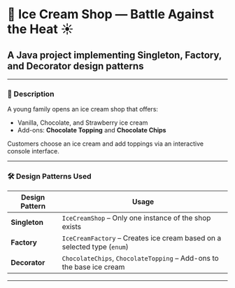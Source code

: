 # 🍦 Ice Cream Shop — Battle Against the Heat ☀️

## A Java project implementing **Singleton**, **Factory**, and **Decorator** design patterns

---

### 🧊 Description

A young family opens an ice cream shop that offers:

- Vanilla, Chocolate, and Strawberry ice cream
- Add-ons: **Chocolate Topping** and **Chocolate Chips**

Customers choose an ice cream and add toppings via an interactive console interface.

---

### 🛠 Design Patterns Used

| Design Pattern | Usage |
|----------------|-------|
| **Singleton**  | `IceCreamShop` – Only one instance of the shop exists |
| **Factory**    | `IceCreamFactory` – Creates ice cream based on a selected type (`enum`) |
| **Decorator**  | `ChocolateChips`, `ChocolateTopping` – Add-ons to the base ice cream |

---
